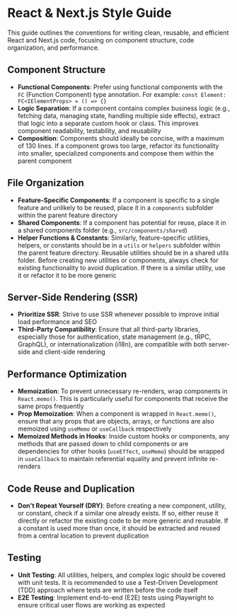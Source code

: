 # React & Next.js Style Guide

This guide outlines the conventions for writing clean, reusable, and efficient React and Next.js code, focusing on component structure, code organization, and performance.

## Component Structure

- **Functional Components**: Prefer using functional components with the `FC` (Function Component) type annotation. For example: `const Element: FC<IElementProps> = () => {}`
- **Logic Separation**: If a component contains complex business logic (e.g., fetching data, managing state, handling multiple side effects), extract that logic into a separate custom hook or class. This improves component readability, testability, and reusability
- **Composition**: Components should ideally be concise, with a maximum of 130 lines. If a component grows too large, refactor its functionality into smaller, specialized components and compose them within the parent component

## File Organization

- **Feature-Specific Components**: If a component is specific to a single feature and unlikely to be reused, place it in a `components` subfolder within the parent feature directory
- **Shared Components**: If a component has potential for reuse, place it in a shared components folder (e.g., `src/components/shared`)
- **Helper Functions & Constants**: Similarly, feature-specific utilities, helpers, or constants should be in a `utils` or `helpers` subfolder within the parent feature directory. Reusable utilities should be in a shared utils folder. Before creating new utilities or components, always check for existing functionality to avoid duplication. If there is a similar utility, use it or refactor it to be more generic

## Server-Side Rendering (SSR)

- **Prioritize SSR**: Strive to use SSR whenever possible to improve initial load performance and SEO
- **Third-Party Compatibility**: Ensure that all third-party libraries, especially those for authentication, state management (e.g., tRPC, GraphQL), or internationalization (i18n), are compatible with both server-side and client-side rendering

## Performance Optimization

- **Memoization**: To prevent unnecessary re-renders, wrap components in `React.memo()`. This is particularly useful for components that receive the same props frequently
- **Prop Memoization**: When a component is wrapped in `React.memo()`, ensure that any props that are objects, arrays, or functions are also memoized using `useMemo` or `useCallback` respectively
- **Memoized Methods in Hooks**: Inside custom hooks or components, any methods that are passed down to child components or are dependencies for other hooks (`useEffect`, `useMemo`) should be wrapped in `useCallback` to maintain referential equality and prevent infinite re-renders

## Code Reuse and Duplication

- **Don't Repeat Yourself (DRY)**: Before creating a new component, utility, or constant, check if a similar one already exists. If so, either reuse it directly or refactor the existing code to be more generic and reusable. If a constant is used more than once, it should be extracted and reused from a central location to prevent duplication

## Testing

- **Unit Testing**: All utilities, helpers, and complex logic should be covered with unit tests. It is recommended to use a Test-Driven Development (TDD) approach where tests are written before the code itself
- **E2E Testing**: Implement end-to-end (E2E) tests using Playwright to ensure critical user flows are working as expected
